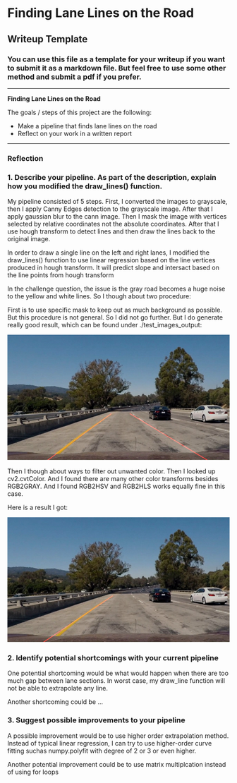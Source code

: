 # **Finding Lane Lines on the Road** 

## Writeup Template

### You can use this file as a template for your writeup if you want to submit it as a markdown file. But feel free to use some other method and submit a pdf if you prefer.

---

**Finding Lane Lines on the Road**

The goals / steps of this project are the following:
* Make a pipeline that finds lane lines on the road
* Reflect on your work in a written report


[//]: # (Image References)

[image1]: ./examples/grayscale.jpg "Grayscale"

[//]: # (two_masks)

[image2]: ./test_images_output/output_two_mask_challenge2.jpg 

[//]: # (v_transform)

[image3]: ./test_images_output/output_color_trans_challenge2.jpg 

---

### Reflection

### 1. Describe your pipeline. As part of the description, explain how you modified the draw_lines() function.

My pipeline consisted of 5 steps. First, I converted the images to grayscale, then I apply Canny Edges detection to the grayscale image. After that I apply gaussian blur to the cann image. Then I mask the image with vertices selected by relative coordinates not the absolute coordinates. After that I use hough transform to detect lines and then draw the lines back to the original image.

In order to draw a single line on the left and right lanes, I modified the draw_lines() function to use linear regression based on the line vertices produced in hough transform. It will predict slope and intersact based on the line points from hough transform

In the challenge question, the issue is the gray road becomes a huge noise to the yellow and white lines. So I though about two procedure:

First is to use specific mask to keep out as much background as possible. But this procedure is not general. So I did not go further. But I do generate really good result, which can be found under ./test_images_output:

![alt text][image2]

Then I though about ways to filter out unwanted color. Then I looked up cv2.cvtColor. And I found there are many other color transforms besides RGB2GRAY. And I found RGB2HSV and RGB2HLS works equally fine in this case.

Here is a result I got:

![alt text][image3]

### 2. Identify potential shortcomings with your current pipeline


One potential shortcoming would be what would happen when there are too much gap between lane sections. In worst case, my draw_line function will not be able to extrapolate any line. 

Another shortcoming could be ...


### 3. Suggest possible improvements to your pipeline

A possible improvement would be to use higher order extrapolation method. Instead of typical linear regression, I can try to use higher-order curve fitting suchas numpy.polyfit with degree of 2 or 3 or even higher.

Another potential improvement could be to use matrix multiplcation instead of using for loops
